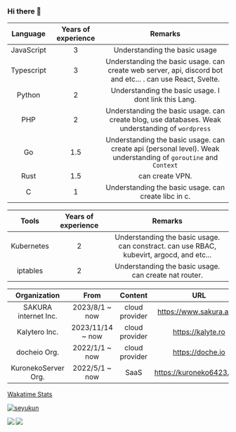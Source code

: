 ### Hi there 👋

| Language | Years of experience | Remarks |
| :---: | :---: | :---: |
| JavaScript | 3 | Understanding the basic usage |
| Typescript | 3 | Understanding the basic usage. can create web server, api, discord bot and etc... . can use React, Svelte. | 
| Python | 2 | Understanding the basic usage. I dont link this Lang. |
| PHP | 2 | Understanding the basic usage. can create blog, use databases. Weak understanding of `wordpress` | 
| Go | 1.5 | Understanding the basic usage. can create api (personal level). Weak understanding of `goroutine` and `Context` |
| Rust | 1.5 | can create VPN. |
| C | 1 | Understanding the basic usage. can create libc in c. |

| Tools | Years of experience | Remarks |
| :---: | :---: | :---: |
| Kubernetes | 2 | Understanding the basic usage. can constract. can use RBAC, kubevirt, argocd, and etc... |
| iptables | 2 | Understanding the basic usage. can create nat router. |

| Organization | From | Content | URL |
| :---: | :---: | :---: | :---: |
| SAKURA internet Inc. | 2023/8/1 ~ now | cloud provider | https://www.sakura.ad.jp |
| Kalytero Inc. | 2023/11/14 ~ now | cloud provider | https://kalyte.ro |
| docheio Org. | 2022/1/1 ~ now | cloud provider | https://doche.io |
| KuronekoServer Org. | 2022/5/1 ~ now | SaaS | https://kuroneko6423.com |

[Wakatime Stats](https://github-readme-stats.vercel.app/api/wakatime?username=seyukun&layout=compact&theme=dark)

<p align="left">
  <a href="https://github.com/seyukun">
    <img src="https://komarev.com/ghpvc/?username=seyukun" alt="seyukun" />
  </a>
</p>
<a href="https://github.com/anuraghazra/github-readme-stats">
  <img align="left" src="https://github-readme-stats.vercel.app/api?username=seyukun&count_private=true&show_icons=true&theme=radical" />
</a>
<a href="https://github.com/anuraghazra/github-readme-stats">
  <img align="left" src="https://github-readme-stats.vercel.app/api/top-langs/?username=seyukun" />
</a>
